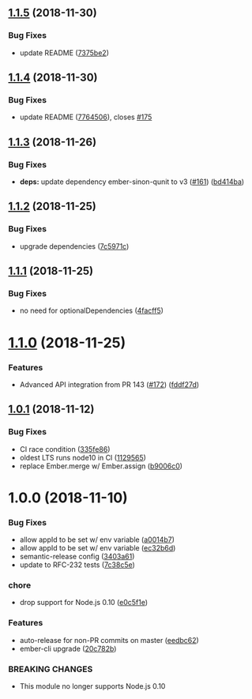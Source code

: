 ## [1.1.5](https://github.com/mike-north/ember-intercom-io/compare/v1.1.4...v1.1.5) (2018-11-30)


### Bug Fixes

* update README ([7375be2](https://github.com/mike-north/ember-intercom-io/commit/7375be2))

## [1.1.4](https://github.com/mike-north/ember-intercom-io/compare/v1.1.3...v1.1.4) (2018-11-30)


### Bug Fixes

* update README ([7764506](https://github.com/mike-north/ember-intercom-io/commit/7764506)), closes [#175](https://github.com/mike-north/ember-intercom-io/issues/175)

## [1.1.3](https://github.com/mike-north/ember-intercom-io/compare/v1.1.2...v1.1.3) (2018-11-26)


### Bug Fixes

* **deps:** update dependency ember-sinon-qunit to v3 ([#161](https://github.com/mike-north/ember-intercom-io/issues/161)) ([bd414ba](https://github.com/mike-north/ember-intercom-io/commit/bd414ba))

## [1.1.2](https://github.com/mike-north/ember-intercom-io/compare/v1.1.1...v1.1.2) (2018-11-25)


### Bug Fixes

* upgrade dependencies ([7c5971c](https://github.com/mike-north/ember-intercom-io/commit/7c5971c))

## [1.1.1](https://github.com/mike-north/ember-intercom-io/compare/v1.1.0...v1.1.1) (2018-11-25)


### Bug Fixes

* no need for optionalDependencies ([4facff5](https://github.com/mike-north/ember-intercom-io/commit/4facff5))

# [1.1.0](https://github.com/mike-north/ember-intercom-io/compare/v1.0.1...v1.1.0) (2018-11-25)


### Features

* Advanced API integration from PR 143 ([#172](https://github.com/mike-north/ember-intercom-io/issues/172)) ([fddf27d](https://github.com/mike-north/ember-intercom-io/commit/fddf27d))

## [1.0.1](https://github.com/mike-north/ember-intercom-io/compare/v1.0.0...v1.0.1) (2018-11-12)


### Bug Fixes

* CI race condition ([335fe86](https://github.com/mike-north/ember-intercom-io/commit/335fe86))
* oldest LTS runs node10 in CI ([1129565](https://github.com/mike-north/ember-intercom-io/commit/1129565))
* replace Ember.merge w/ Ember.assign ([b9006c0](https://github.com/mike-north/ember-intercom-io/commit/b9006c0))

# 1.0.0 (2018-11-10)


### Bug Fixes

* allow appId to be set w/ env variable ([a0014b7](https://github.com/mike-north/ember-intercom-io/commit/a0014b7))
* allow appId to be set w/ env variable ([ec32b6d](https://github.com/mike-north/ember-intercom-io/commit/ec32b6d))
* semantic-release config ([3403a61](https://github.com/mike-north/ember-intercom-io/commit/3403a61))
* update to RFC-232 tests ([7c38c5e](https://github.com/mike-north/ember-intercom-io/commit/7c38c5e))


### chore

* drop support for Node.js 0.10 ([e0c5f1e](https://github.com/mike-north/ember-intercom-io/commit/e0c5f1e))


### Features

* auto-release for non-PR commits on master ([eedbc62](https://github.com/mike-north/ember-intercom-io/commit/eedbc62))
* ember-cli upgrade ([20c782b](https://github.com/mike-north/ember-intercom-io/commit/20c782b))


### BREAKING CHANGES

* This module no longer supports Node.js 0.10

